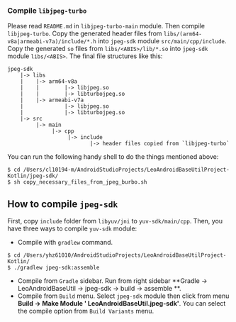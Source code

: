 ### Compile `libjpeg-turbo`

Please read `README.md` in `libjpeg-turbo-main` module. Then compile `libjpeg-turbo`. Copy the
generated header files from `libs/(arm64-v8a|armeabi-v7a)/include/*.h` into `jpeg-sdk`
module `src/main/cpp/include`. Copy the generated `so` files from `libs/<ABIS>/lib/*.so`
into `jpeg-sdk` module `libs/<ABIS>`. The final file structures like this:

```
jpeg-sdk
    |-> libs
    |    |-> arm64-v8a
    |    |        |-> libjpeg.so
    |    |        |-> libturbojpeg.so
    |    |-> armeabi-v7a
    |             |-> libjpeg.so
    |             |-> libturbojpeg.so
    |-> src
         |-> main
              |-> cpp
                   |-> include
                          |-> header files copied from `libjpeg-turbo`
```

You can run the following handy shell to do the things mentioned above:

```shell
$ cd /Users/cl10194-m/AndroidStudioProjects/LeoAndroidBaseUtilProject-Kotlin/jpeg-sdk/
$ sh copy_necessary_files_from_jpeg_burbo.sh
```

## How to compile `jpeg-sdk`

First, copy `include` folder from `libyuv/jni` to `yuv-sdk/main/cpp`. Then, you have three ways to
compile `yuv-sdk` module:

- Compile with `gradlew` command.

```
$ cd /Users/yhz61010/AndroidStudioProjects/LeoAndroidBaseUtilProject-Kotlin/
$ ./gradlew jpeg-sdk:assemble
```

- Compile from `Gradle` sidebar. Run from right sidebar **Gradle -> LeoAndroidBaseUtil -> jpeg-sdk
  -> build -> assemble **.
- Compile from `Build` menu. Select `jpeg-sdk` module then click from menu **Build -> Make Module '
  LeoAndroidBaseUtil.jpeg-sdk'**. You can select the compile option from `Build Variants` menu. 
